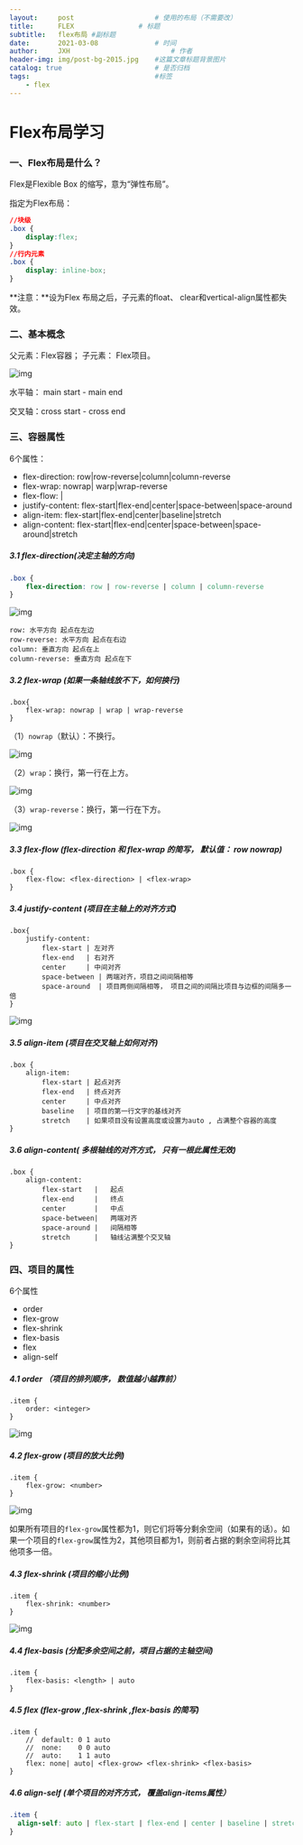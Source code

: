 ```yaml
---
layout:     post   				    # 使用的布局（不需要改）
title:      FLEX 				# 标题 
subtitle:   flex布局 #副标题
date:       2021-03-08				# 时间
author:     JXH 						# 作者
header-img: img/post-bg-2015.jpg 	#这篇文章标题背景图片
catalog: true 						# 是否归档
tags:								#标签
    - flex
---
```

# Flex布局学习

### 一、Flex布局是什么？

Flex是Flexible Box 的缩写，意为“弹性布局”。

指定为Flex布局：

```css
//块级
.box {
    display:flex;
}
//行内元素 
.box {
    display: inline-box;
}
```

**注意：**设为Flex 布局之后，子元素的float、 clear和vertical-align属性都失效。



### 二、基本概念

父元素：Flex容器； 子元素： Flex项目。

![img](http://www.ruanyifeng.com/blogimg/asset/2015/bg2015071004.png)

水平轴： main start -  main end

交叉轴：cross start - cross end



### 三、容器属性

6个属性：

- flex-direction: row|row-reverse|column|column-reverse
- flex-wrap: nowrap| warp|wrap-reverse
- flex-flow: <flex-rediction>| <flex-wrap>
- justify-content: flex-start|flex-end|center|space-between|space-around
- align-item: flex-start|flex-end|center|baseline|stretch
- align-content:  flex-start|flex-end|center|space-between|space-around|stretch

##### 3.1 flex-direction(决定主轴的方向)

```css
.box {
	flex-direction: row | row-reverse | column | column-reverse
}
```

![img](http://www.ruanyifeng.com/blogimg/asset/2015/bg2015071005.png)

```
row: 水平方向 起点在左边
row-reverse: 水平方向 起点在右边
column: 垂直方向 起点在上
column-reverse: 垂直方向 起点在下
```

##### 3.2 flex-wrap (如果一条轴线放不下，如何换行)

```
.box{
	flex-wrap: nowrap | wrap | wrap-reverse
}
```

（1）`nowrap`（默认）：不换行。

![img](http://www.ruanyifeng.com/blogimg/asset/2015/bg2015071007.png)

（2）`wrap`：换行，第一行在上方。

![img](http://www.ruanyifeng.com/blogimg/asset/2015/bg2015071008.jpg)

（3）`wrap-reverse`：换行，第一行在下方。

![img](http://www.ruanyifeng.com/blogimg/asset/2015/bg2015071009.jpg)



##### 3.3 flex-flow (flex-direction 和 flex-wrap 的简写， 默认值： row nowrap)

 

```
.box {
	flex-flow: <flex-direction> | <flex-wrap>
}
```



##### 3.4 justify-content (项目在主轴上的对齐方式)

```
.box{
	justify-content: 
		flex-start | 左对齐
		flex-end   | 右对齐
		center     | 中间对齐
		space-between | 两端对齐，项目之间间隔相等
		space-around  | 项目两侧间隔相等， 项目之间的间隔比项目与边框的间隔多一倍
}
```

![img](http://www.ruanyifeng.com/blogimg/asset/2015/bg2015071010.png)

#####  3.5 align-item (项目在交叉轴上如何对齐)

```
.box {
	align-item:
		flex-start | 起点对齐
		flex-end   | 终点对齐
		center     | 中点对齐
		baseline   | 项目的第一行文字的基线对齐
		stretch    | 如果项目没有设置高度或设置为auto , 占满整个容器的高度
}
```

##### 3.6 align-content( 多根轴线的对齐方式， 只有一根此属性无效)

```
.box {
	align-content:
		flex-start   |   起点
		flex-end	 |   终点
        center		 |   中点
        space-between|   两端对齐
        space-around |   间隔相等
        stretch      |   轴线沾满整个交叉轴
}
```



### 四、项目的属性

6个属性

- order
- flex-grow
- flex-shrink
- flex-basis
- flex
- align-self

##### 4.1 order （项目的排列顺序， 数值越小越靠前）

```
.item {
	order: <integer>
}
```

![img](http://www.ruanyifeng.com/blogimg/asset/2015/bg2015071013.png)

##### 4.2 flex-grow (项目的放大比例)

```
.item {
	flex-grow: <number>
}
```

![img](http://www.ruanyifeng.com/blogimg/asset/2015/bg2015071014.png)

​		如果所有项目的`flex-grow`属性都为1，则它们将等分剩余空间（如果有的话）。如果一个项目的`flex-grow`属性为2，其他项目都为1，则前者占据的剩余空间将比其他项多一倍。



##### 4.3 flex-shrink (项目的缩小比例)

```
.item {
	flex-shrink: <number>
}
```

![img](http://www.ruanyifeng.com/blogimg/asset/2015/bg2015071015.jpg)



##### 4.4 flex-basis (分配多余空间之前，项目占据的主轴空间)

```
.item {
	flex-basis: <length> | auto
}
```

##### 4.5 flex (flex-grow ,flex-shrink ,flex-basis 的简写)

```
.item {
    //  default: 0 1 auto
    //  none:    0 0 auto
    //  auto:    1 1 auto
	flex: none| auto| <flex-grow> <flex-shrink> <flex-basis>
}
```

##### 4.6 align-self (单个项目的对齐方式， 覆盖align-items属性）

```css
.item {
  align-self: auto | flex-start | flex-end | center | baseline | stretch;
}
```

